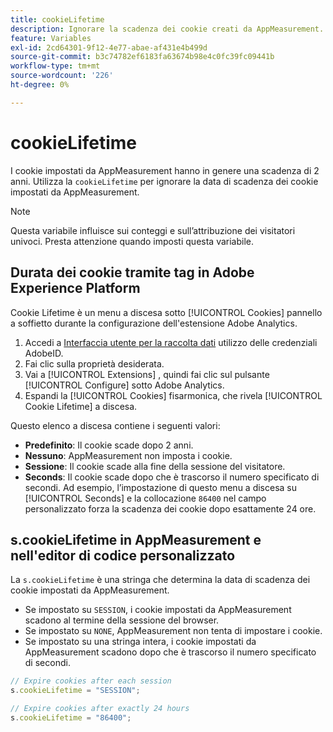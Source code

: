 ```yaml
---
title: cookieLifetime
description: Ignorare la scadenza dei cookie creati da AppMeasurement.
feature: Variables
exl-id: 2cd64301-9f12-4e77-abae-af431e4b499d
source-git-commit: b3c74782ef6183fa63674b98e4c0fc39fc09441b
workflow-type: tm+mt
source-wordcount: '226'
ht-degree: 0%

---
```


# cookieLifetime

I cookie impostati da AppMeasurement hanno in genere una scadenza di 2 anni. Utilizza la `cookieLifetime` per ignorare la data di scadenza dei cookie impostati da AppMeasurement.

>[!NOTE]
>
>Questa variabile influisce sui conteggi e sull’attribuzione dei visitatori univoci. Presta attenzione quando imposti questa variabile.

## Durata dei cookie tramite tag in Adobe Experience Platform

Cookie Lifetime è un menu a discesa sotto [!UICONTROL Cookies] pannello a soffietto durante la configurazione dell&#39;estensione Adobe Analytics.

1. Accedi a [Interfaccia utente per la raccolta dati](https://experience.adobe.com/data-collection) utilizzo delle credenziali AdobeID.
1. Fai clic sulla proprietà desiderata.
1. Vai a [!UICONTROL Extensions] , quindi fai clic sul pulsante [!UICONTROL Configure] sotto Adobe Analytics.
1. Espandi la [!UICONTROL Cookies] fisarmonica, che rivela [!UICONTROL Cookie Lifetime] a discesa.

Questo elenco a discesa contiene i seguenti valori:

* **Predefinito**: Il cookie scade dopo 2 anni.
* **Nessuno**: AppMeasurement non imposta i cookie.
* **Sessione**: Il cookie scade alla fine della sessione del visitatore.
* **Seconds**: Il cookie scade dopo che è trascorso il numero specificato di secondi. Ad esempio, l’impostazione di questo menu a discesa su [!UICONTROL Seconds] e la collocazione `86400` nel campo personalizzato forza la scadenza dei cookie dopo esattamente 24 ore.

## s.cookieLifetime in AppMeasurement e nell&#39;editor di codice personalizzato

La `s.cookieLifetime` è una stringa che determina la data di scadenza dei cookie impostati da AppMeasurement.

* Se impostato su `SESSION`, i cookie impostati da AppMeasurement scadono al termine della sessione del browser.
* Se impostato su `NONE`, AppMeasurement non tenta di impostare i cookie.
* Se impostato su una stringa intera, i cookie impostati da AppMeasurement scadono dopo che è trascorso il numero specificato di secondi.

```js
// Expire cookies after each session
s.cookieLifetime = "SESSION";

// Expire cookies after exactly 24 hours
s.cookieLifetime = "86400";
```
